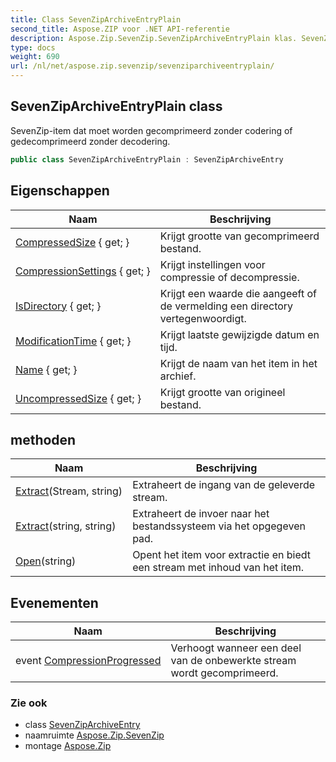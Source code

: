 ```yaml
---
title: Class SevenZipArchiveEntryPlain
second_title: Aspose.ZIP voor .NET API-referentie
description: Aspose.Zip.SevenZip.SevenZipArchiveEntryPlain klas. SevenZipitem dat moet worden gecomprimeerd zonder codering of gedecomprimeerd zonder decodering.
type: docs
weight: 690
url: /nl/net/aspose.zip.sevenzip/sevenziparchiveentryplain/
---
```

## SevenZipArchiveEntryPlain class

SevenZip-item dat moet worden gecomprimeerd zonder codering of gedecomprimeerd zonder decodering.

```csharp
public class SevenZipArchiveEntryPlain : SevenZipArchiveEntry
```

## Eigenschappen

| Naam | Beschrijving |
| --- | --- |
| [CompressedSize](../../aspose.zip.sevenzip/sevenziparchiveentry/compressedsize/) { get; } | Krijgt grootte van gecomprimeerd bestand. |
| [CompressionSettings](../../aspose.zip.sevenzip/sevenziparchiveentry/compressionsettings/) { get; } | Krijgt instellingen voor compressie of decompressie. |
| [IsDirectory](../../aspose.zip.sevenzip/sevenziparchiveentry/isdirectory/) { get; } | Krijgt een waarde die aangeeft of de vermelding een directory vertegenwoordigt. |
| [ModificationTime](../../aspose.zip.sevenzip/sevenziparchiveentry/modificationtime/) { get; } | Krijgt laatste gewijzigde datum en tijd. |
| [Name](../../aspose.zip.sevenzip/sevenziparchiveentry/name/) { get; } | Krijgt de naam van het item in het archief. |
| [UncompressedSize](../../aspose.zip.sevenzip/sevenziparchiveentry/uncompressedsize/) { get; } | Krijgt grootte van origineel bestand. |

## methoden

| Naam | Beschrijving |
| --- | --- |
| [Extract](../../aspose.zip.sevenzip/sevenziparchiveentry/extract/)(Stream, string) | Extraheert de ingang van de geleverde stream. |
| [Extract](../../aspose.zip.sevenzip/sevenziparchiveentry/extract/)(string, string) | Extraheert de invoer naar het bestandssysteem via het opgegeven pad. |
| [Open](../../aspose.zip.sevenzip/sevenziparchiveentry/open/)(string) | Opent het item voor extractie en biedt een stream met inhoud van het item. |

## Evenementen

| Naam | Beschrijving |
| --- | --- |
| event [CompressionProgressed](../../aspose.zip.sevenzip/sevenziparchiveentry/compressionprogressed/) | Verhoogt wanneer een deel van de onbewerkte stream wordt gecomprimeerd. |

### Zie ook

* class [SevenZipArchiveEntry](../sevenziparchiveentry/)
* naamruimte [Aspose.Zip.SevenZip](../../aspose.zip.sevenzip/)
* montage [Aspose.Zip](../../)


